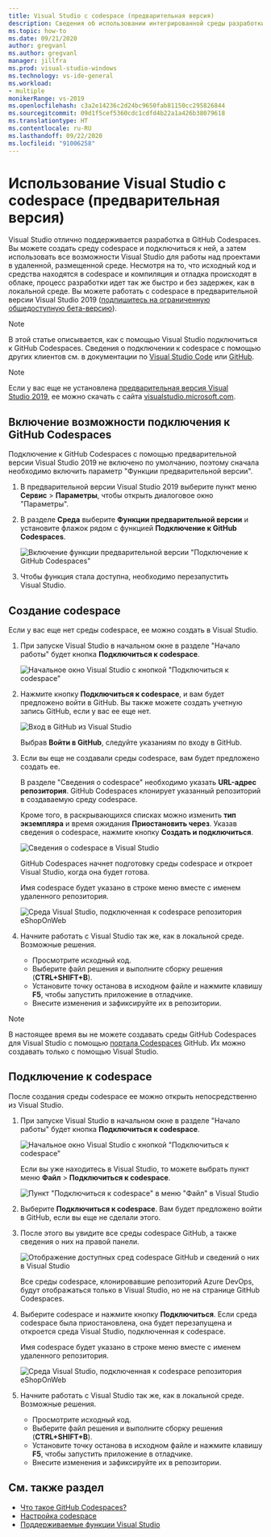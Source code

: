 ```yaml
---
title: Visual Studio с codespace (предварительная версия)
description: Сведения об использовании интегрированной среды разработки Visual Studio с GitHub Codespaces для разработки для Windows.
ms.topic: how-to
ms.date: 09/21/2020
author: gregvanl
ms.author: gregvanl
manager: jillfra
ms.prod: visual-studio-windows
ms.technology: vs-ide-general
ms.workload:
- multiple
monikerRange: vs-2019
ms.openlocfilehash: c3a2e14236c2d24bc9650fab81150cc295826844
ms.sourcegitcommit: 09d1f5cef5360cdc1cdfd4b22a1a426b38079618
ms.translationtype: HT
ms.contentlocale: ru-RU
ms.lasthandoff: 09/22/2020
ms.locfileid: "91006258"
---
```

# <a name="how-to-use-visual-studio-with-a-codespace-preview"></a>Использование Visual Studio с codespace (предварительная версия)

Visual Studio отлично поддерживается разработка в GitHub Codespaces. Вы можете создать среду codespace и подключиться к ней, а затем использовать все возможности Visual Studio для работы над проектами в удаленной, размещенной среде. Несмотря на то, что исходный код и средства находятся в codespace и компиляция и отладка происходят в облаке, процесс разработки идет так же быстро и без задержек, как в локальной среде. Вы можете работать с codespace в предварительной версии Visual Studio 2019 ([подпишитесь на ограниченную общедоступную бета-версию](https://github.com/features/codespaces/signup-vs)).

> [!NOTE]
> В этой статье описывается, как с помощью Visual Studio подключиться к GitHub Codespaces. Сведения о подключении к codespace с помощью других клиентов см. в документации по [Visual Studio Code](https://docs.github.com/github/developing-online-with-codespaces/connecting-to-your-codespace-from-visual-studio-code) или [GitHub](https://docs.github.com/github/developing-online-with-codespaces/developing-in-a-codespace).

> [!NOTE]
> Если у вас еще не установлена [предварительная версия Visual Studio 2019](https://aka.ms/vspreview), ее можно скачать с сайта [visualstudio.microsoft.com](https://aka.ms/vspreview).

## <a name="enable-connect-to-github-codespaces"></a>Включение возможности подключения к GitHub Codespaces

Подключение к GitHub Codespaces с помощью предварительной версии Visual Studio 2019 не включено по умолчанию, поэтому сначала необходимо включить параметр "Функции предварительной версии".

1. В предварительной версии Visual Studio 2019 выберите пункт меню **Сервис** > **Параметры**, чтобы открыть диалоговое окно "Параметры".

2. В разделе **Среда** выберите **Функции предварительной версии** и установите флажок рядом с функцией **Подключение к GitHub Codespaces**.

   ![Включение функции предварительной версии "Подключение к GitHub Codespaces"](media/connect-to-github-codespaces-preview-feature.png)

3. Чтобы функция стала доступна, необходимо перезапустить Visual Studio.

## <a name="create-a-codespace"></a>Создание codespace

Если у вас еще нет среды codespace, ее можно создать в Visual Studio.

1. При запуске Visual Studio в начальном окне в разделе "Начало работы" будет кнопка **Подключиться к codespace**.

   ![Начальное окно Visual Studio с кнопкой "Подключиться к codespace"](media/visual-studio-start-window.png)

2. Нажмите кнопку **Подключиться к codespace**, и вам будет предложено войти в GitHub. Вы также можете создать учетную запись GitHub, если у вас ее еще нет.

   ![Вход в GitHub из Visual Studio](media/visual-studio-sign-in-to-github.png)

   Выбрав **Войти в GitHub**, следуйте указаниям по входу в GitHub.

3. Если вы еще не создавали среды codespace, вам будет предложено создать ее.

   В разделе "Сведения о codespace" необходимо указать **URL-адрес репозитория**. GitHub Codespaces клонирует указанный репозиторий в создаваемую среду codespace.

   Кроме того, в раскрывающихся списках можно изменить **тип экземпляра** и время ожидания **Приостановить через**. Указав сведения о codespace, нажмите кнопку **Создать и подключиться**.

   ![Сведения о codespace в Visual Studio](media/visual-studio-codespace-details.png)

   GitHub Codespaces начнет подготовку среды codespace и откроет Visual Studio, когда она будет готова.

   Имя codespace будет указано в строке меню вместе с именем удаленного репозитория.

   ![Среда Visual Studio, подключенная к codespace репозитория eShopOnWeb](media/visual-studio-eshoponweb-codespace.png)

4. Начните работать с Visual Studio так же, как в локальной среде. Возможные решения.

   * Просмотрите исходный код.
   * Выберите файл решения и выполните сборку решения (**CTRL+SHIFT+B**).
   * Установите точку останова в исходном файле и нажмите клавишу **F5**, чтобы запустить приложение в отладчике.
   * Внесите изменения и зафиксируйте их в репозитории.   

> [!NOTE]
> В настоящее время вы не можете создавать среды GitHub Codespaces для Visual Studio с помощью [портала Codespaces](https://github.com/codespaces) GitHub. Их можно создавать только с помощью Visual Studio.

## <a name="connect-to-a-codespace"></a>Подключение к codespace

После создания среды codespace ее можно открыть непосредственно из Visual Studio.

1. При запуске Visual Studio в начальном окне в разделе "Начало работы" будет кнопка **Подключиться к codespace**.

   ![Начальное окно Visual Studio с кнопкой "Подключиться к codespace"](media/visual-studio-start-window.png)

   Если вы уже находитесь в Visual Studio, то можете выбрать пункт меню **Файл** > **Подключиться к codespace**.

   ![Пункт "Подключиться к codespace" в меню "Файл" в Visual Studio](media/visual-studio-file-connect-to-codespace.png)

2. Выберите **Подключиться к codespace**. Вам будет предложено войти в GitHub, если вы еще не сделали этого.

3. После этого вы увидите все среды codespace GitHub, а также сведения о них на правой панели.

   ![Отображение доступных сред codespace GitHub и сведений о них в Visual Studio](media/visual-studio-connect-codespace.png)

   Все среды codespace, клонировавшие репозиторий Azure DevOps, будут отображаться только в Visual Studio, но не на странице GitHub Codespaces.

4. Выберите codespace и нажмите кнопку **Подключиться**. Если среда codespace была приостановлена, она будет перезапущена и откроется среда Visual Studio, подключенная к codespace.

   Имя codespace будет указано в строке меню вместе с именем удаленного репозитория.

   ![Среда Visual Studio, подключенная к codespace репозитория eShopOnWeb](media/visual-studio-eshoponweb-codespace.png)

5. Начните работать с Visual Studio так же, как в локальной среде. Возможные решения.

   * Просмотрите исходный код.
   * Выберите файл решения и выполните сборку решения (**CTRL+SHIFT+B**).
   * Установите точку останова в исходном файле и нажмите клавишу **F5**, чтобы запустить приложение в отладчике.
   * Внесите изменения и зафиксируйте их в репозитории.

<!-- TBD ## Suspend a codespace -->

<!-- TBD ## Disconnect from a codespace -->

## <a name="see-also"></a>См. также раздел

* [Что такое GitHub Codespaces?](codespaces-overview.md)
* [Настройка codespace](customize-codespaces.md)
* [Поддерживаемые функции Visual Studio](supported-features-codespaces.md)
